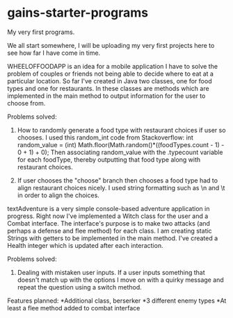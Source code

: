 # gains-starter-programs
My very first programs.

We all start somewhere, I will be uploading my very first projects here to see how far I have come in time.

WHEELOFFOODAPP is an idea for a mobile application I have to solve the problem of couples or friends not being able to decide where to eat at a particular location. So far I've created in Java two classes, one for food types and one for restaurants. In these classes are methods which are implemented in the main method to output information for the user to choose from.

Problems solved:
 1. How to randomly generate a food type with restaurant choices if user so chooses. I used this random_int code from 			     Stackoverflow: int random_value = (int) Math.floor(Math.random()*((foodTypes.count - 1) - 0 + 1) + 0);
	  Then associating random_value with the .typecount variable for each foodType, thereby outputting that food type along 		  with restaurant choices.
	  
 2. If user chooses the "choose" branch then chooses a food type had to align restaurant choices nicely. I used string formatting 		such as \n and \t in order to align the choices.

textAdventure is a very simple console-based adventure application in progress. Right now I've implemented a Witch class for the user and a Combat interface. The interface's purpose is to make two attacks (and perhaps a defense and flee method) for each class. I am creating static Strings with getters to be implemented in the main method. I've created a Health integer which is updated after each interaction.

Problems solved:
1. Dealing with mistaken user inputs. If a user inputs something that doesn't match up with the options I move on with a quirky message and repeat the question using a switch method.

Features planned:
*Additional class, berserker
*3 different enemy types
*At least a flee method added to combat interface
